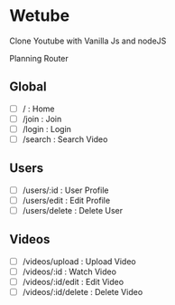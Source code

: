 # Wetube

Clone Youtube with Vanilla Js and nodeJS

Planning Router

## Global

-   [ ] / : Home
-   [ ] /join : Join
-   [ ] /login : Login
-   [ ] /search : Search Video

## Users

-   [ ] /users/:id : User Profile
-   [ ] /users/edit : Edit Profile
-   [ ] /users/delete : Delete User

## Videos

-   [ ] /videos/upload : Upload Video
-   [ ] /videos/:id : Watch Video
-   [ ] /videos/:id/edit : Edit Video
-   [ ] /videos/:id/delete : Delete Video

